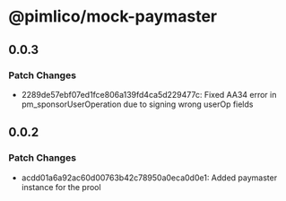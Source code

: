 # @pimlico/mock-paymaster

## 0.0.3

### Patch Changes

- 2289de57ebf07ed1fce806a139fd4ca5d229477c: Fixed AA34 error in pm_sponsorUserOperation due to signing wrong userOp fields

## 0.0.2

### Patch Changes

- acdd01a6a92ac60d00763b42c78950a0eca0d0e1: Added paymaster instance for the prool
